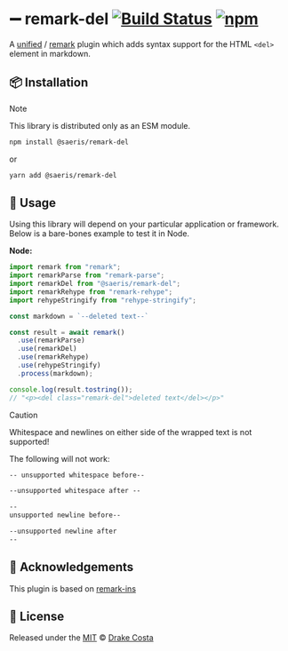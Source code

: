 # ➖ remark-del [![Build Status][ci-badge]][ci] [![npm][npm-badge]][npm]

A [unified][unified] / [remark][remark] plugin which adds syntax support for the HTML `<del>` element in markdown.

## 📦 Installation

> [!Note]
>
> This library is distributed only as an ESM module.

```bash
npm install @saeris/remark-del
```

or

```bash
yarn add @saeris/remark-del
```

## 🔧 Usage

Using this library will depend on your particular application or framework. Below is a bare-bones example to test it in Node.

**Node:**

```ts
import remark from "remark";
import remarkParse from "remark-parse";
import remarkDel from "@saeris/remark-del";
import remarkRehype from "remark-rehype";
import rehypeStringify from "rehype-stringify";

const markdown = `--deleted text--`

const result = await remark()
  .use(remarkParse)
  .use(remarkDel)
  .use(remarkRehype)
  .use(rehypeStringify)
  .process(markdown);

console.log(result.tostring());
// "<p><del class="remark-del">deleted text</del></p>"
```

> [!CAUTION]
>
> Whitespace and newlines on either side of the wrapped text is not supported!
>
> The following will not work:
>
> ```markdown
> -- unsupported whitespace before--
>
> --unsupported whitespace after --
>
> --
> unsupported newline before--
>
> --unsupported newline after
> --
> ```

## 📣 Acknowledgements

This plugin is based on [remark-ins][remark-ins]

## 🥂 License

Released under the [MIT][license] © [Drake Costa][personal-website]

<!-- Definitions -->

[ci]: https://github.com/Saeris/remark-del/actions/workflows/ci.yml
[ci-badge]: https://github.com/Saeris/remark-del/actions/workflows/ci.yml/badge.svg
[npm]: https://www.npmjs.org/package/@saeris/remark-del
[npm-badge]: https://img.shields.io/npm/v/@saeris/remark-del.svg?style=flat
[unified]: https://github.com/unifiedjs/unified
[remark]: https://github.com/remarkjs/remark
[remark-ins]: https://github.com/ipikuka/remark-ins
[license]: ./LICENSE.md
[personal-website]: https://saeris.gg
